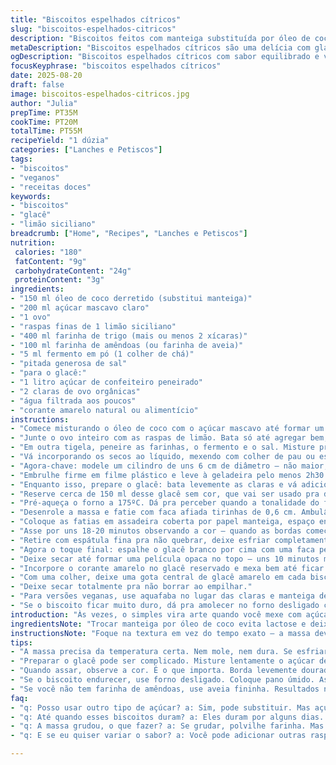 ```yaml
---
title: "Biscoitos espelhados cítricos"
slug: "biscoitos-espelhados-citricos"
description: "Biscoitos feitos com manteiga substituída por óleo de coco, açúcar mascavo no lugar do branco; farinha reforçada com farinha de amêndoas (pode trocar por aveia fina). Massa descansada na geladeira, fatiada e assada até dourar levemente. Cobertura branca de glacê, parte tingida com corante amarelo para efeito de gema, aplicada com colherada central – lembrando ovo no espelho. Técnica simples, resultado visual e sabor equilibrado. Sem lactose, sem castanhas (com a substituição da farinha), vegana adaptável. Perfeitos para quem curte biscoitos estaladiços e visual divertido. Pra variar, um toque de noz-moscada no glacê dá algo inesperado. Ótimos pra festa e café da manhã."
metaDescription: "Biscoitos espelhados cítricos são uma delícia com glacê divertido. Perfeitos para festas e um café da manhã especial"
ogDescription: "Biscoitos espelhados cítricos com sabor equilibrado e visual interessante. Ideal para surpreender em qualquer ocasião"
focusKeyphrase: "biscoitos espelhados cítricos"
date: 2025-08-20
draft: false
image: biscoitos-espelhados-citricos.jpg
author: "Julia"
prepTime: PT35M
cookTime: PT20M
totalTime: PT55M
recipeYield: "1 dúzia"
categories: ["Lanches e Petiscos"]
tags:
- "biscoitos"
- "veganos"
- "receitas doces"
keywords:
- "biscoitos"
- "glacê"
- "limão siciliano"
breadcrumb: ["Home", "Recipes", "Lanches e Petiscos"]
nutrition: 
 calories: "180"
 fatContent: "9g"
 carbohydrateContent: "24g"
 proteinContent: "3g"
ingredients:
- "150 ml óleo de coco derretido (substitui manteiga)"
- "200 ml açúcar mascavo claro"
- "1 ovo"
- "raspas finas de 1 limão siciliano"
- "400 ml farinha de trigo (mais ou menos 2 xícaras)"
- "100 ml farinha de amêndoas (ou farinha de aveia)"
- "5 ml fermento em pó (1 colher de chá)"
- "pitada generosa de sal"
- "para o glacê:"
- "1 litro açúcar de confeiteiro peneirado"
- "2 claras de ovo orgânicas"
- "água filtrada aos poucos"
- "corante amarelo natural ou alimentício"
instructions:
- "Comece misturando o óleo de coco com o açúcar mascavo até formar um creme úmido, meio granulado, não precisa ficar super fofo."
- "Junte o ovo inteiro com as raspas de limão. Bata só até agregar bem, sem exagerar pro ovo não talhar."
- "Em outra tigela, peneire as farinhas, o fermento e o sal. Misture pra deixar tudo homogêneo."
- "Vá incorporando os secos ao líquido, mexendo com colher de pau ou espátula, até virar uma massa lisa mas firme. Se grudar demais, polvilhe mais farinha, não exagere pra não endurecer o biscoito depois."
- "Agora-chave: modele um cilindro de uns 6 cm de diâmetro – não maior, vai ficar difícil cortar depois."
- "Embrulhe firme em filme plástico e leve à geladeira pelo menos 2h30 – a massa precisa ficar dura, senão corta feio e eles acabam deformados."
- "Enquanto isso, prepare o glacê: bata levemente as claras e vá adicionando o açúcar de confeiteiro aos poucos, mexendo até a mistura ficar viscosa e brilhante. É um meio termo entre firmeza e fluidez que só vendo mesmo. Se parecer muito duro, pingue algumas gotas de água, um a um, até dar textura pra passar mas sem escorrer fácil."
- "Reserve cerca de 150 ml desse glacê sem cor, que vai ser usado pra desenhar."
- "Pré-aqueça o forno a 175ºC. Dá pra perceber quando a tonalidade do forno para de oscilar, é o momento."
- "Desenrole a massa e fatie com faca afiada tirinhas de 0,6 cm. Ambulância na mão: tente cortar rápido, mas com firmeza pra peça não perder o formato circular."
- "Coloque as fatias em assadeira coberta por papel manteiga, espaço entre eles pra não grudarem quando crescerem um pouco."
- "Asse por uns 18-20 minutos observando a cor – quando as bordas começarem a dourar levemente e o centro mantiver aspecto firme, estão prontos."
- "Retire com espátula fina pra não quebrar, deixe esfriar completamente em uma grade para não cocarem embaixo com vapor."
- "Agora o toque final: espalhe o glacê branco por cima com uma faca pequena ou colher, cobrindo todo biscoito."
- "Deixe secar até formar uma película opaca no topo – uns 10 minutos mais ou menos."
- "Incorpore o corante amarelo no glacê reservado e mexa bem até ficar uniforme. Tome cuidado pra não manchar tudo de amarelo, só quer a cor da gema, não amarelo ovo corri por torta."
- "Com uma colher, deixe uma gota central de glacê amarelo em cada biscoito já coberto."
- "Deixe secar totalmente pra não borrar ao empilhar."
- "Para versões veganas, use aquafaba no lugar das claras e manteiga de cacau no lugar do óleo de coco – o método fica idêntico, só muda a textura do biscoito que fica ainda mais delicado."
- "Se o biscoito ficar muito duro, dá pra amolecer no forno desligado com pano úmido por cima por 5 minutos."
introduction: "Às vezes, o simples vira arte quando você mexe com açúcar e farinha. Essa receita joga luz num biscoito básico, mas com um jeito que chama atenção: o 'ovo espelhado' no topo, conquistado com uma camada fina de glacê branco e um toque amarelo no centro. Eu já tentei algumas variações – manteiga, óleo, tipo de açúcar – e o segredo tá na textura da massa: nem dura demais nem mole demais. Aí você corta bonitinho, assa na medida certa, e o glacê dá o charme que parece até uma jóia de café da manhã ou lanche. Dá pra ver o brilho, sentir o aroma do limão siciliano invadindo a cozinha, toques de textura na mordida. Não tem erro, só experiência e paciência pra acertar."
ingredientsNote: "Trocar manteiga por óleo de coco evita lactose e deixa o biscoito mais saudável; o açúcar mascavo traz um tom levemente caramelado, diferente do açúcar branco. Farinha de amêndoas confere umidade e leveza, mas cuidado com quem tem alergia - pode substituir por farinha de aveia fininha. O fermento garante leveza na massa. Sal dá equilíbrio, não fuja dele. Para o glacê, açúcar de confeiteiro é crucial pro brilho, e as claras batidas dão estrutura; usar claras pasteurizadas se preocupação com saúde. Água é a chave para ajustar a textura, porque o glacê muito duro explode, e muito mole escorre tudo. Corante natural é mais saudável, mas o alimento comum funciona bem também."
instructionsNote: "Foque na textura em vez do tempo exato – a massa deve estar firme e fria para fatiar sem esfarelar. O preparo do glacê é delicado, vá devagar na adição de água pra não desandar. A temperatura do forno também deve estar estável; vidros embaçados indicam excesso de umidade. Assar até as bordas dourarem é o melhor indicador, estrutura interna firme ao toque confirma ponto. Na decoração, aguarde o glacê branco secar antes de aplicar o amarelo, pois garante o efeito do 'ovo'. Use colher pequena para controlar as gotas e evitar bagunça. Para mais rapidez, deixe a massa na geladeira à noite e asse pela manhã. Misturas veganas exigem testes na proporção dos líquidos para evitar massa mole demais."
tips:
- "A massa precisa da temperatura certa. Nem mole, nem dura. Se esfriar, vai ficar difícil cortar. Olhe bem; um cilindro de 6 cm é ideal. Afinal, tamanho importa."
- "Preparar o glacê pode ser complicado. Misture lentamente o açúcar de confeiteiro. Água aos poucos. Textura é tudo. Firme, mas não dura. Assim você consegue a cobertura certa."
- "Quando assar, observe a cor. É o que importa. Borda levemente dourada é sinal de que tá bom. Centro firme, não mole. Faça um teste com o toque, preste atenção."
- "Se o biscoito endurecer, use forno desligado. Coloque pano úmido. Assim, ele relaxa. Isso dá uma segunda chance para a sua receita."
- "Se você não tem farinha de amêndoas, use aveia fininha. Resultados no final vai ser diferente. Mas ainda assim, fica gostoso. Não tenha medo das substituições."
faq:
- "q: Posso usar outro tipo de açúcar? a: Sim, pode substituir. Mas açúcar mascavo dá aquele sabor especial. Açúcar branco deixa diferente. Experimente e veja o que prefere."
- "q: Até quando esses biscoitos duram? a: Eles duram por alguns dias. Mantenha em pote fechado. Mas se estiver úmido, dura menos. Isso pode estragar."
- "q: A massa grudou, o que fazer? a: Se grudar, polvilhe farinha. Mas cuidado, não exagere. Se for necessário, deixa mais firme pra não fazer murchar."
- "q: E se eu quiser variar o sabor? a: Você pode adicionar outras raspas de frutas. Laranja é uma boa ideia. Ou até especiarias como canela. Teste para mudar."

---
```

